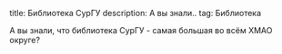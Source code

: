 title: Библиотека СурГУ
description: А вы знали..
tag: Библиотека

А вы знали, что библиотека СурГУ - самая большая во всём ХМАО округе?
